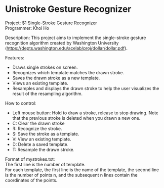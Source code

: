 # Unistroke Gesture Recognizer
Project: $1 Single-Stroke Gesture Recognizer  
Programmer: Khoi Ho  

Description: 
This project aims to implement the single-stroke gesture recognition algorithm created by Washington University (https://depts.washington.edu/acelab/proj/dollar/dollar.pdf).

Features:
+ Draws single strokes on screen.
+ Recognizes which template matches the drawn stroke.
+ Saves the drawn stroke as a new template.
+ Views an existing template.
+ Resamples and displays the drawn stroke to help the user visualizes the result of the resampling algorithm.

How to control:
+ Left mouse button: Hold to draw a stroke, release to stop drawing. Note that the previous stroke is deleted when you drawn a new one.
+ C: Clear the drawn stroke
+ R: Recognize the stroke.
+ S: Save the stroke as a template.
+ V: View an existing template.
+ D: Delete a saved template.
+ T: Resample the drawn stroke.

Format of mystrokes.txt:  
The first line is the number of template.  
For each template, the first line is the name of the template, the second line is the number of points n, and the subsequent n lines contain the coordinates of the points.
